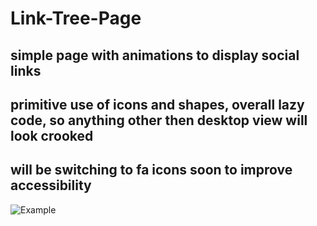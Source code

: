 # Link-Tree-Page
simple page with animations to display social links
------------------------------------------------------------------------------------------
primitive use of icons and shapes, overall lazy code, so anything other then desktop view will look crooked
------------------------------------------------------------------------------------------
will be switching to fa icons soon to improve accessibility
------------------------------------------------------------------------------------------
![Example](https://cdn.upload.systems/uploads/wGqXGTZY.png)
